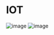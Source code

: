 # IOT
![image](https://github.com/Lavanyashankar09/IOT/assets/64472461/e0996e5e-e0d3-4e6a-afcd-1d31a3966266)
![image](https://github.com/Lavanyashankar09/IOT/assets/64472461/5128a874-7d4e-4d64-aa2f-668ede453b3b)

